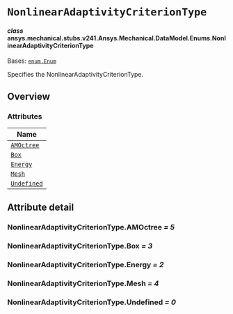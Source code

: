 <!-- vale off -->

<a id="nonlinearadaptivitycriteriontype"></a>

# `NonlinearAdaptivityCriterionType`

<a id="ansys.mechanical.stubs.v241.Ansys.Mechanical.DataModel.Enums.NonlinearAdaptivityCriterionType"></a>

#### *class* ansys.mechanical.stubs.v241.Ansys.Mechanical.DataModel.Enums.NonlinearAdaptivityCriterionType

Bases: [`enum.Enum`](https://docs.python.org/3/library/enum.html#enum.Enum)

Specifies the NonlinearAdaptivityCriterionType.

<!-- !! processed by numpydoc !! -->

<a id="overview"></a>

## Overview

### Attributes

| Name |
| ------------------------------------------------------------ |
| [`AMOctree`](#NonlinearAdaptivityCriterionType.AMOctree) |
| [`Box`](#NonlinearAdaptivityCriterionType.Box) |
| [`Energy`](#NonlinearAdaptivityCriterionType.Energy) |
| [`Mesh`](#NonlinearAdaptivityCriterionType.Mesh) |
| [`Undefined`](#NonlinearAdaptivityCriterionType.Undefined) |

<a id="attribute-detail"></a>

## Attribute detail

<a id="NonlinearAdaptivityCriterionType.AMOctree"></a>

### NonlinearAdaptivityCriterionType.AMOctree *= 5*

<a id="NonlinearAdaptivityCriterionType.Box"></a>

### NonlinearAdaptivityCriterionType.Box *= 3*

<a id="NonlinearAdaptivityCriterionType.Energy"></a>

### NonlinearAdaptivityCriterionType.Energy *= 2*

<a id="NonlinearAdaptivityCriterionType.Mesh"></a>

### NonlinearAdaptivityCriterionType.Mesh *= 4*

<a id="NonlinearAdaptivityCriterionType.Undefined"></a>

### NonlinearAdaptivityCriterionType.Undefined *= 0*

<!-- vale on -->
